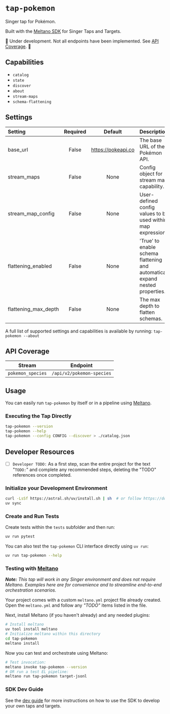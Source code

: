 # `tap-pokemon`

Singer tap for Pokémon.

Built with the [Meltano SDK](https://sdk.meltano.com) for Singer Taps and Targets.

🚧 Under development. Not all endpoints have been implemented. See [API Coverage](#api-coverage). 🚧

## Capabilities

* `catalog`
* `state`
* `discover`
* `about`
* `stream-maps`
* `schema-flattening`

## Settings

| Setting              | Required | Default            | Description                                                                    |
|:-------------------- |:--------:|:------------------:|:------------------------------------------------------------------------------ |
| base_url             | False    | https://pokeapi.co | The base URL of the Pokémon API.                                               |
| stream_maps          | False    | None               | Config object for stream maps capability.                                      |
| stream_map_config    | False    | None               | User-defined config values to be used within map expressions.                  |
| flattening_enabled   | False    | None               | 'True' to enable schema flattening and automatically expand nested properties. |
| flattening_max_depth | False    | None               | The max depth to flatten schemas.                                              |

A full list of supported settings and capabilities is available by running: `tap-pokemon --about`

## API Coverage

| Stream            | Endpoint                  |
| ----------------- | ------------------------- |
| `pokemon_species` | `/api/v2/pokemon-species` |

## Usage

You can easily run `tap-pokemon` by itself or in a pipeline using [Meltano](https://meltano.com/).

### Executing the Tap Directly

```bash
tap-pokemon --version
tap-pokemon --help
tap-pokemon --config CONFIG --discover > ./catalog.json
```

## Developer Resources

- [ ] `Developer TODO:` As a first step, scan the entire project for the text "`TODO:`" and complete any recommended steps, deleting the "TODO" references once completed.

### Initialize your Development Environment

```bash
curl -LsSf https://astral.sh/uv/install.sh | sh  # or follow https://docs.astral.sh/uv/getting-started/installation/
uv sync
```

### Create and Run Tests

Create tests within the `tests` subfolder and then run:

```bash
uv run pytest
```

You can also test the `tap-pokemon` CLI interface directly using `uv run`:

```bash
uv run tap-pokemon --help
```

### Testing with [Meltano](https://www.meltano.com)

_**Note:** This tap will work in any Singer environment and does not require Meltano.
Examples here are for convenience and to streamline end-to-end orchestration scenarios._

Your project comes with a custom `meltano.yml` project file already created. Open the `meltano.yml` and follow any _"TODO"_ items listed in
the file.

Next, install Meltano (if you haven't already) and any needed plugins:

```bash
# Install meltano
uv tool install meltano
# Initialize meltano within this directory
cd tap-pokemon
meltano install
```

Now you can test and orchestrate using Meltano:

```bash
# Test invocation:
meltano invoke tap-pokemon --version
# OR run a test EL pipeline:
meltano run tap-pokemon target-jsonl
```

### SDK Dev Guide

See the [dev guide](https://sdk.meltano.com/en/latest/dev_guide.html) for more instructions on how to use the SDK to
develop your own taps and targets.

